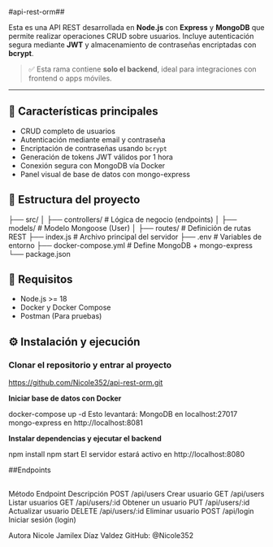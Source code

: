 #api-rest-orm##

Esta es una API REST desarrollada en **Node.js** con **Express** y **MongoDB** que permite realizar operaciones CRUD sobre usuarios. Incluye autenticación segura mediante **JWT** y almacenamiento de contraseñas encriptadas con **bcrypt**.

> ✅ Esta rama contiene **solo el backend**, ideal para integraciones con frontend o apps móviles.

---

## 🚀 Características principales

- CRUD completo de usuarios
- Autenticación mediante email y contraseña
- Encriptación de contraseñas usando `bcrypt`
- Generación de tokens JWT válidos por 1 hora
- Conexión segura con MongoDB vía Docker
- Panel visual de base de datos con mongo-express 


## 📁 Estructura del proyecto

├── src/
│ ├── controllers/ # Lógica de negocio (endpoints)
│ ├── models/ # Modelo Mongoose (User)
│ ├── routes/ # Definición de rutas REST
├── index.js # Archivo principal del servidor
├── .env # Variables de entorno
├── docker-compose.yml # Define MongoDB + mongo-express
└── package.json


## 🧪 Requisitos

- Node.js >= 18
- Docker y Docker Compose
- Postman (Para pruebas)


## ⚙️ Instalación y ejecución

### Clonar el repositorio y entrar al proyecto

https://github.com/Nicole352/api-rest-orm.git

**Iniciar base de datos con Docker**

docker-compose up -d
Esto levantará: MongoDB en localhost:27017
mongo-express en http://localhost:8081

**Instalar dependencias y ejecutar el backend**

npm install
npm start
El servidor estará activo en http://localhost:8080

##Endpoints 
##
Método	            Endpoint	             Descripción
POST	              /api/users	           Crear usuario
GET	                /api/users	           Listar usuarios
GET	                /api/users/:id	       Obtener un usuario
PUT	                /api/users/:id	       Actualizar usuario
DELETE	            /api/users/:id	       Eliminar usuario
POST	              /api/login	           Iniciar sesión (login)

Autora
Nicole Jamilex Díaz Valdez
GitHub: @Nicole352
